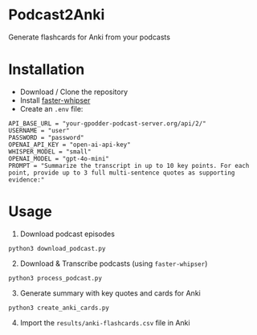 # Podcast2Anki

Generate flashcards for Anki from your podcasts

# Installation

* Download / Clone the repository
* Install [faster-whipser](https://github.com/SYSTRAN/faster-whisper)
* Create an `.env` file:
```
API_BASE_URL = "your-gpodder-podcast-server.org/api/2/"
USERNAME = "user"
PASSWORD = "password"
OPENAI_API_KEY = "open-ai-api-key"
WHISPER_MODEL = "small"
OPENAI_MODEL = "gpt-4o-mini"
PROMPT = "Summarize the transcript in up to 10 key points. For each point, provide up to 3 full multi-sentence quotes as supporting evidence:"
```

# Usage

1. Download podcast episodes
```
python3 download_podcast.py
```

2. Download & Transcribe podcasts (using `faster-whipser`)
```
python3 process_podcast.py
```

3. Generate summary with key quotes and cards for Anki
```
python3 create_anki_cards.py
```

4. Import the `results/anki-flashcards.csv` file in Anki
